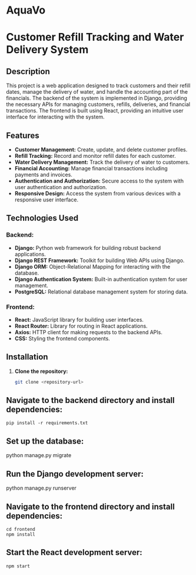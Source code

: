 # AquaVo

# Customer Refill Tracking and Water Delivery System

## Description

This project is a web application designed to track customers and their refill dates, manage the delivery of water, and handle the accounting part of the financials. The backend of the system is implemented in Django, providing the necessary APIs for managing customers, refills, deliveries, and financial transactions. The frontend is built using React, providing an intuitive user interface for interacting with the system.

## Features

- **Customer Management:** Create, update, and delete customer profiles.
- **Refill Tracking:** Record and monitor refill dates for each customer.
- **Water Delivery Management:** Track the delivery of water to customers.
- **Financial Accounting:** Manage financial transactions including payments and invoices.
- **Authentication and Authorization:** Secure access to the system with user authentication and authorization.
- **Responsive Design:** Access the system from various devices with a responsive user interface.

## Technologies Used

### Backend:
- **Django:** Python web framework for building robust backend applications.
- **Django REST Framework:** Toolkit for building Web APIs using Django.
- **Django ORM:** Object-Relational Mapping for interacting with the database.
- **Django Authentication System:** Built-in authentication system for user management.
- **PostgreSQL:** Relational database management system for storing data.
  
### Frontend:
- **React:** JavaScript library for building user interfaces.
- **React Router:** Library for routing in React applications.
- **Axios:** HTTP client for making requests to the backend APIs.
- **CSS:** Styling the frontend components.

## Installation

1. **Clone the repository:**

   ```bash
   git clone <repository-url>
   ```
## Navigate to the backend directory and install dependencies:
```cd backend
pip install -r requirements.txt
```

## Set up the database:
python manage.py migrate

## Run the Django development server:
python manage.py runserver

## Navigate to the frontend directory and install dependencies:
```
cd frontend
npm install
```

## Start the React development server:
```
npm start
```